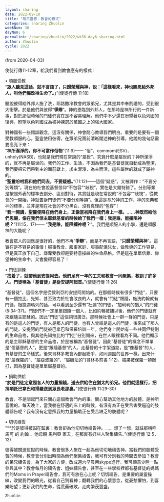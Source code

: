 ```yaml
---
layout: sharing
date: 2022-09-10
title: "每日靈修：教會的樣式"
categories: sharing Zhuolin
weekNum: 36
dayNum: 6
permalink: /sharing/zhuolin/2022/wk36-day6-sharing.html
author: Zhuolin
cycle: 2022
---
```

(from 2020-04-03)

使徒行傳11-12章，給我們看到教會應有的樣式：  

• 順服受教  
“**眾人聽見這話，就不言語了，只歸榮耀與神，說：「這樣看來，神也賜恩給外邦人，叫他們悔改得生命了。」**”(使徒行傳 11:18)  

聽說彼得給外邦人施了洗，耶路撒冷教會的眾弟兄，尤其是其中奉割禮的，受到很大衝擊。於是他們與彼得“**爭辯**”。神的恩臨到外邦人，在那時是神所行的一件新事，對於那個時候的門徒們實在是不容易理解。他們中不少還在盼望著以色列國的復興，盼望以色列國成為被神揀選於萬國之上的強大國家。  

對神國有一些錯誤觀念，這沒有關係，神會耐心教導我們明白。重要的是要有一個受教順服的心。聖靈使用彼得，在眾弟兄面前清晰闡述神的引導。他說的幾句話需要高亮下來：  
“**神所潔淨的，你不可當作俗物**”(11:9)—— “俗”，commom(ESV)，unholy(NASB)，也就是我們現在常說的“屬世”。究竟什麼是屬世的？神所潔淨的，就不再是屬世的。我們的工作、生活，不因為我們是基督徒就自動成為聖潔，我們要把它們帶到主的面前獻上，求主潔淨，為主而活，這些屬世的就成了屬神的。  
“**聖靈吩咐我和他們同去，不要疑惑。**”(11:12)——這個“疑惑”，又被譯作：“不要分別等類”。現在的社會說基督信仰“不包容”“歧視”，實在是大錯特錯了。分別等類是按照外表的標準去劃分、區別對待，其實就是現在常說的“不包容”“歧視”，從教會的一開始，神就告訴門徒們“不要分別等類”。但這是基於神的工作、神的恩典和神的標準，並非是現在社會的不分黑白、沒有真理的“包容”！  
“**我一開講，聖靈便降在他們身上，正像當初降在我們身上一樣。......神既然給他們恩賜，像在我們信主耶穌基督的時候給了我們一樣；我是誰，能攔阻神呢？**”(11:15，17)—— “**我是誰，能阻攔神呢？**”。我們是順服人的小學，還是順服神的大能呢？  

教會眾人的回應是很好的，他們不再“**爭辯**”，而是不再言語，“**只歸榮耀與神**”。這實在是不容易的事情！服事教會、服事家庭、服事配偶兒女，做教導的工作容易，但是真正放下自己、謙卑受教卻是要特意操練的生命品格。但是這在單單信靠、仰望神的生命中，又會變得容易了！  


• 門徒訓練  
“**找着了，就帶他到安提阿去。他們足有一年的工夫和教會一同聚集，教訓了許多人。門徒稱為「基督徒」是從安提阿起首。**”(使徒行傳 11:26)  

“基督徒”，這個名字是從敘利亞的安提阿開始的。在那個時候有很多“門徒”，只要有一個拉比、先知、甚至致力於社會改良的人，就會有“門徒”跟隨，施洗約翰就有門徒，根據迦瑪列的話，可以看到至少還有“杜達”的門徒，“加利利的猶大”的門徒(5:34-37)。門徒們不一定單單跟隨一個人，比如約翰被捕以後，他們的門徒就有來跟隨主耶穌的。因此“門徒”這個詞很廣泛，那時候社會上一群一群的門徒，只是有的是這人的門徒，有人是那人的門徒，也有人曾經是這人的門徒，後來成了那人的門徒。安提阿的門徒被巴拿巴和保羅培訓一年，他們身上開始有一些共同但特別的生命品格，與其他先知拉比的“門徒”分別開來，在世人眼裡看為不同。他們顯示的是主耶穌基督的生命品格，於是被稱為“基督徒”。因此“基督徒”的概念不單單是“信基督的人”，更是“跟隨基督”的人，走基督的十字架道路，是“像基督”的人，有基督的生命樣式。後來哥林多教會內部起紛爭，如同週圍的世界一樣，出來什麼“屬保羅的”、“屬亞波羅的”、“屬磯法的”(哥林多前書 1:12)，結果被保羅一頓敲打，因為基督徒是單單屬基督的。  

• 捐助供給  
“**於是門徒定意照各人的力量捐錢，送去供給住在猶太的弟兄。他們就這樣行，把捐項託巴拿巴和掃羅送到眾長老那裏。**”(使徒行傳 11:29-30)  

教會，不是關起門來只關心這個教會門內的事。關心幫助其他地方的肢體，是神所喜悅的。每天晚上，當我躺在舒適的床上的時候，有沒有為正在受苦害受逼迫的肢體禱告呢？我有沒有定意照我的力量捐助正在受苦缺乏的肢體呢？  

• 切切禱告  
“**於是彼得被囚在監裏；教會卻為他切切地禱告神。...... 想了一想，就往那稱呼 馬可 的 約翰 、他母親 馬利亞 家去，在那裏有好些人聚集禱告。”(使徒行傳 12:5， 12)  

彼得被關進監獄的時候，教會很多人聚在一起為他切切地禱告神。當我們的肢體受苦的時候，教會會分別出時間為他們聚集禱告，我可有分別我的時間去參加？教會的弟兄禱告會，為了大家的方便，改成週六早晨用skype進行，我可願意少睡一點參與其中？教會每月的禱告會、姐妹禱告會，甚至在一些學校裡都有基督徒的媽媽們的Moms in Prayer禱告會，我可有放在心上呢？切切禱告，是重要的屬靈操練，改變我們的眼光，從看自己到看神；翻轉我們的心懷意念，從憂愁懼怕，到喜樂盼望；更新我們的生命，從荒蕪破敗，走向繁茂豐盛。  

`Zhuolin`  

